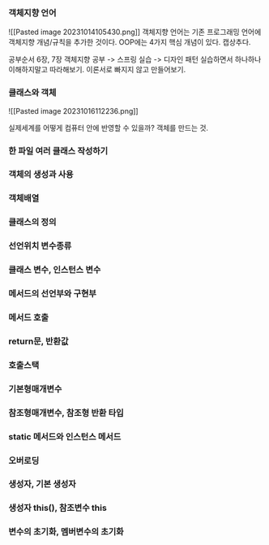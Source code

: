 ### 객체지향 언어

![[Pasted image 20231014105430.png]]
객체지향 언어는 기존 프로그래밍 언어에 객체지향 개념/규칙을 추가한 것이다.
OOP에는 4가지 핵심 개념이 있다. 캡상추다.

공부순서
6장, 7장 객체지향 공부 -> 스프링 실습 -> 디자인 패턴
실습하면서 하나하나 이해하지말고 따라해보기. 이론서로 빠지지 않고 만들어보기.

### 클래스와 객체
![[Pasted image 20231016112236.png]]

실제세계를 어떻게 컴퓨터 안에 반영할 수 있을까? 객체를 만드는 것. 



### 한 파일 여러 클래스 작성하기



### 객체의 생성과 사용


### 객체배열


### 클래스의 정의

### 선언위치 변수종류

### 클래스 변수, 인스턴스 변수

### 메서드의 선언부와 구현부

### 메서드 호출

### return문, 반환값

### 호출스택

### 기본형매개변수


### 참조형매개변수, 참조형 반환 타입

### static 메서드와 인스턴스 메서드

### 오버로딩

### 생성자, 기본 생성자

### 생성자 this(), 참조변수 this

### 변수의 초기화, 멤버변수의 초기화





